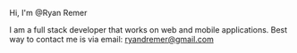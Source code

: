Hi, I'm @Ryan Remer

I am a full stack developer that works on web and mobile applications.
Best way to contact me is via email: ryandremer@gmail.com
